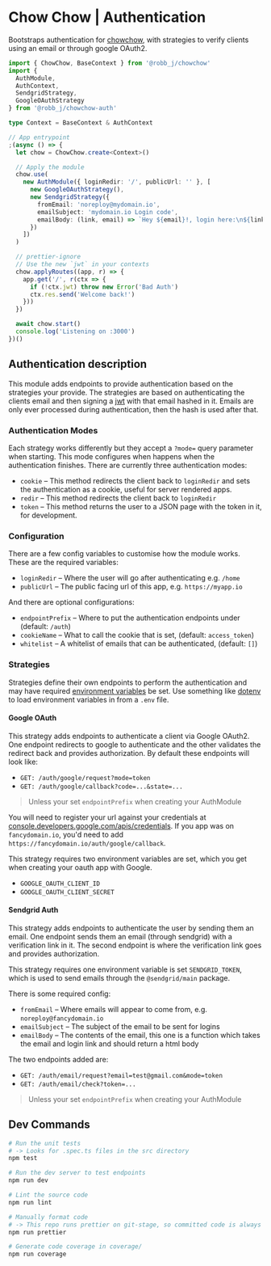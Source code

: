 # Chow Chow | Authentication

Bootstraps authentication for [chowchow](https://github.com/robb-j/chowchow), with strategies to verify clients using an email or through google OAuth2.

```ts
import { ChowChow, BaseContext } from '@robb_j/chowchow'
import {
  AuthModule,
  AuthContext,
  SendgridStrategy,
  GoogleOAuthStrategy
} from '@robb_j/chowchow-auth'

type Context = BaseContext & AuthContext

// App entrypoint
;(async () => {
  let chow = ChowChow.create<Context>()

  // Apply the module
  chow.use(
    new AuthModule({ loginRedir: '/', publicUrl: '' }, [
      new GoogleOAuthStrategy(),
      new SendgridStrategy({
        fromEmail: 'noreploy@mydomain.io',
        emailSubject: 'mydomain.io Login code',
        emailBody: (link, email) => `Hey ${email}!, login here:\n${link}`
      })
    ])
  )

  // prettier-ignore
  // Use the new `jwt` in your contexts
  chow.applyRoutes((app, r) => {
    app.get('/', r(ctx => {
      if (!ctx.jwt) throw new Error('Bad Auth')
      ctx.res.send('Welcome back!')
    }))
  })

  await chow.start()
  console.log('Listening on :3000')
})()
```

## Authentication description

This module adds endpoints to provide authentication based on the strategies your provide.
The strategies are based on authenticating the clients email and then signing a
[jwt](https://jwt.io/) with that email hashed in it.
Emails are only ever processed during authentication, then the hash is used after that.

### Authentication Modes

Each strategy works differently but they accept a `?mode=` query parameter when starting.
This mode configures when happens when the authentication finishes.
There are currently three authentication modes:

- `cookie` – This method redirects the client back to `loginRedir` and sets the authentication as a cookie, useful for server rendered apps.
- `redir` – This method redirects the client back to `loginRedir`
- `token` – This method returns the user to a JSON page with the token in it, for development.

### Configuration

There are a few config variables to customise how the module works.
These are the required variables:

- `loginRedir` – Where the user will go after authenticating e.g. `/home`
- `publicUrl` – The public facing url of this app, e.g. `https://myapp.io`

And there are optional configurations:

- `endpointPrefix` – Where to put the authentication endpoints under (default: `/auth`)
- `cookieName` – What to call the cookie that is set, (default: `access_token`)
- `whitelist` – A whitelist of emails that can be authenticated, (default: `[]`)

### Strategies

Strategies define their own endpoints to perform the authentication and may have required
[environment variables](https://nodejs.org/api/process.html#process_process_env) be set.
Use something like [dotenv](https://npmjs.org/package/dotenv) to load environment variables in from a `.env` file.

#### Google OAuth

This strategy adds endpoints to authenticate a client via Google OAuth2.
One endpoint redirects to google to authenticate and the other validates the redirect back and provides authorization.
By default these endpoints will look like:

- `GET: /auth/google/request?mode=token`
- `GET: /auth/google/callback?code=...&state=...`

> Unless your set `endpointPrefix` when creating your AuthModule

You will need to register your url against your credentials at [console.developers.google.com/apis/credentials](https://console.developers.google.com/apis/credentials).
If you app was on `fancydomain.io`, you'd need to add `https://fancydomain.io/auth/google/callback`.

This strategy requires two environment variables are set,
which you get when creating your oauth app with Google.

- `GOOGLE_OAUTH_CLIENT_ID`
- `GOOGLE_OAUTH_CLIENT_SECRET`

#### Sendgrid Auth

This strategy adds endpoints to authenticate the user by sending them an email.
One endpoint sends them an email (through sendgrid) with a verification link in it.
The second endpoint is where the verification link goes and provides authorization.

This strategy requires one environment variable is set `SENDGRID_TOKEN`, which is used to send emails through the `@sendgrid/main` package.

There is some required config:

- `fromEmail` – Where emails will appear to come from, e.g. `noreploy@fancydomain.io`
- `emailSubject` – The subject of the email to be sent for logins
- `emailBody` – The contents of the email, this one is a function which takes the email and login link and should return a html body

The two endpoints added are:

- `GET: /auth/email/request?email=test@gmail.com&mode=token`
- `GET: /auth/email/check?token=...`

> Unless your set `endpointPrefix` when creating your AuthModule

## Dev Commands

```bash
# Run the unit tests
# -> Looks for .spec.ts files in the src directory
npm test

# Run the dev server to test endpoints
npm run dev

# Lint the source code
npm run lint

# Manually format code
# -> This repo runs prettier on git-stage, so committed code is always formatted
npm run prettier

# Generate code coverage in coverage/
npm run coverage
```
